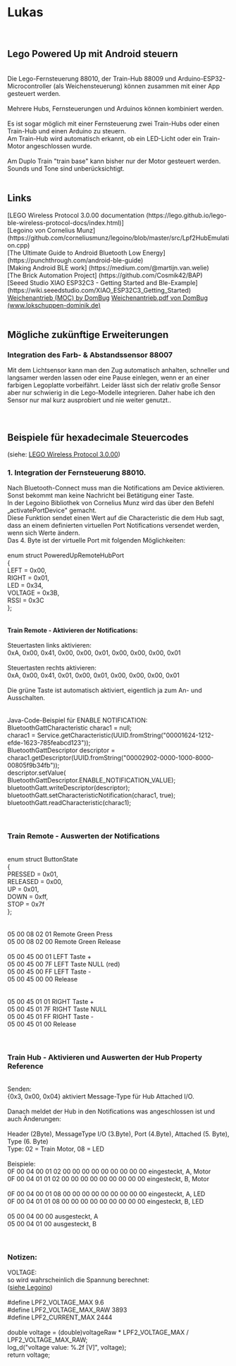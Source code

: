 <H1>Lukas</H1>
<br>
<H2> Lego Powered Up mit Android steuern</H2>
<br>
Die Lego-Fernsteuerung 88010, der Train-Hub 88009 und Arduino-ESP32-Microcontroller (als Weichensteuerung) können zusammen mit einer App gesteuert werden.<br>
<br>
Mehrere Hubs, Fernsteuerungen und Arduinos können kombiniert werden.<br>
<br>
Es ist sogar möglich mit einer Fernsteuerung zwei Train-Hubs oder einen Train-Hub und einen Arduino zu steuern.<br>
Am Train-Hub wird automatisch erkannt, ob ein LED-Licht oder ein Train-Motor angeschlossen wurde.<br>
<br>
Am Duplo Train "train base" kann bisher nur der Motor gesteuert werden.<br>
Sounds und Tone sind unberücksichtigt.
<br>
<br>
<H2> Links</H2>
[LEGO Wireless Protocol 3.0.00 documentation (https://lego.github.io/lego-ble-wireless-protocol-docs/index.html)]<br>
[Legoino von Cornelius Munz] (https://github.com/corneliusmunz/legoino/blob/master/src/Lpf2HubEmulation.cpp)<br>
[The Ultimate Guide to Android Bluetooth Low Energy] (https://punchthrough.com/android-ble-guide)<br>
[Making Android BLE work] (https://medium.com/@martijn.van.welie)<br>
[The Brick Automation Project] (https://github.com/Cosmik42/BAP)<br>
[Seeed Studio XIAO ESP32C3 - Getting Started and Ble-Example] (https://wiki.seeedstudio.com/XIAO_ESP32C3_Getting_Started)<br>
<A HREF="https://rebrickable.com/mocs/MOC-81350/DomBug/railway-electric-point-machine-with-a-china-servo" target="_blank">Weichenantrieb (MOC) by DomBug</A>
<A HREF="https://rebrickable.com/users/Rebrickable/mocs/purchases/download/0/82990/c341ec473cedcb3e6f8cb6a10d253aa2472d6cd28e1239c5a636bb22a6edaaaa/?expire=1675114402" target="_blank">Weichenantrieb.pdf von DomBug (www.lokschuppen-dominik.de)</A>
<br>
<br>


<H2>Mögliche zukünftige Erweiterungen</H2>
<H3>Integration des Farb- & Abstandssensor 88007</H3>
Mit dem Lichtsensor kann man den Zug automatisch anhalten, schneller und langsamer werden lassen oder eine Pause einlegen, wenn er an einer farbigen Legoplatte vorbeifährt.
Leider lässt sich der relativ große Sensor aber nur schwierig in die Lego-Modelle integrieren. Daher habe ich den Sensor nur mal kurz ausprobiert und nie weiter genutzt..<br>
<br>
<br>
<H2>Beispiele für hexadecimale Steuercodes</H2>
(siehe: <A HREF="https://lego.github.io/lego-ble-wireless-protocol-docs/index.html" target="_blank">LEGO Wireless Protocol 3.0.00</a>)<br>
<H3>1. Integration der Fernsteuerung 88010.<br></H3>
Nach Bluetooth-Connect muss man die Notifications am Device aktivieren. Sonst bekommt man keine Nachricht bei Betätigung einer Taste.<br>
In der Legoino Bibliothek von Cornelius Munz wird das über den Befehl „activatePortDevice" gemacht.<br> 
Diese Funktion sendet einen Wert auf die Characteristic die dem Hub sagt, dass an einem definierten virtuellen Port Notifications versendet werden, wenn sich Werte ändern.
<br>
Das 4. Byte ist der virtuelle Port mit folgenden Möglichkeiten:<br>
<br>
enum struct PoweredUpRemoteHubPort<br>
{<br>
  LEFT = 0x00,<br>
  RIGHT = 0x01,<br>
  LED = 0x34,<br>
  VOLTAGE = 0x3B,<br>
  RSSI = 0x3C<br>
};<br>
<br>
<br>
<b>Train Remote - Aktivieren der Notifications:</b><br>
<br>
Steuertasten links aktivieren:<br>
0xA, 0x00, 0x41, 0x00, 0x00, 0x01, 0x00, 0x00, 0x00, 0x01<br>
<br>
Steuertasten rechts aktivieren:<br>
0xA, 0x00, 0x41, 0x01, 0x00, 0x01, 0x00, 0x00, 0x00, 0x01<br>
<br>
Die grüne Taste ist automatisch aktiviert, eigentlich ja zum An- und Ausschalten.<br>
<br>
<br>
Java-Code-Beispiel für ENABLE NOTIFICATION:<br>
BluetoothGattCharacteristic charac1 = null;<br>
charac1 = Service.getCharacteristic(UUID.fromString("00001624-1212-efde-1623-785feabcd123"));<br>
BluetoothGattDescriptor descriptor = charac1.getDescriptor(UUID.fromString("00002902-0000-1000-8000-00805f9b34fb"));<br>
descriptor.setValue( BluetoothGattDescriptor.ENABLE_NOTIFICATION_VALUE);<br>
bluetoothGatt.writeDescriptor(descriptor);<br>
bluetoothGatt.setCharacteristicNotification(charac1, true);<br>
bluetoothGatt.readCharacteristic(charac1);<br>
<br>
<br>
<H3>Train Remote - Auswerten der Notifications</H3>
<br>
enum struct ButtonState<br>
{<br>
  PRESSED = 0x01,<br>
  RELEASED = 0x00,<br>
  UP = 0x01,<br>
  DOWN = 0xff,<br>
  STOP = 0x7f<br>
};<br>
<br>
<br>
05 00 08 02 01   Remote Green Press<br>
05 00 08 02 00  Remote Green Release<br>
<br>
05 00 45 00 01	LEFT Taste +<br>
05 00 45 00 7F	LEFT Taste NULL (red)<br>
05 00 45 00 FF	LEFT Taste -<br>
05 00 45 00 00	Release<br>
<br>
<br>
05 00 45 01 01	RIGHT Taste +<br>
05 00 45 01 7F	RIGHT Taste NULL<br>
05 00 45 01 FF	RIGHT Taste -<br>
05 00 45 01 00	Release<br>
<br>
<br>

<H3>Train Hub - Aktivieren und Auswerten der Hub Property Reference</H3>
<br>
Senden:<br>
{0x3, 0x00, 0x04}  aktiviert Message-Type für Hub Attached I/O.<br>
<br>
Danach meldet der Hub in den Notifications was angeschlossen ist und auch Änderungen:<br>
<br>
Header (2Byte), MessageType I/O (3.Byte), Port (4.Byte), Attached (5. Byte), Type (6. Byte)<br>
Type: 02 = Train Motor, 08 = LED<br>
<br>
Beispiele:<br>
0F 00 04 00 01 02 00 00 00 00 00 00 00 00 00  eingesteckt, A, Motor<br>
0F 00 04 01 01 02 00 00 00 00 00 00 00 00 00  eingesteckt, B, Motor<br>
<br>
0F 00 04 00 01 08 00 00 00 00 00 00 00 00 00  eingesteckt, A, LED<br>
0F 00 04 01 01 08 00 00 00 00 00 00 00 00 00  eingesteckt, B, LED<br>
<br>
05 00 04 00 00                                ausgesteckt, A<br>
05 00 04 01 00                                ausgesteckt, B<br>
<br>
<br>
<H3>Notizen:<br></H3>
VOLTAGE:<br>
so wird wahrscheinlich die Spannung berechnet:<br>
(<A HREF="https://github.com/corneliusmunz/legoino/blob/master/src/Lpf2Hub.cpp" target="_blank">siehe Legoino</a>)<br>
  <br>
#define LPF2_VOLTAGE_MAX 9.6<br>
#define LPF2_VOLTAGE_MAX_RAW 3893<br>
#define LPF2_CURRENT_MAX 2444<br>
<br>
double voltage = (double)voltageRaw * LPF2_VOLTAGE_MAX / LPF2_VOLTAGE_MAX_RAW;<br>
   log_d("voltage value: %.2f [V]", voltage);<br>
   return voltage;<br>
